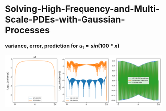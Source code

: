 # Solving-High-Frequency-and-Multi-Scale-PDEs-with-Gaussian-Processes

### variance, error, prediction for $u_1=sin(100*x)$

![Figure for u1](u1.png)
